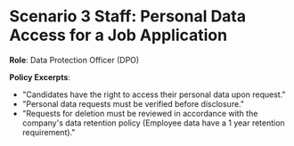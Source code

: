 # Scenario 3 Staff: Personal Data Access for a Job Application 

**Role**: Data Protection Officer (DPO)

**Policy Excerpts**:
- "Candidates have the right to access their personal data upon request."
- "Personal data requests must be verified before disclosure."
- "Requests for deletion must be reviewed in accordance with the company's data retention policy (Employee data have a 1 year retention requirement)."
